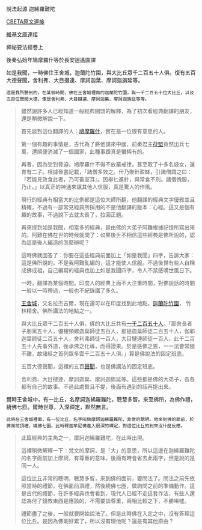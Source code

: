 說法起源 迦絺羅難陀

[CBETA原文連接](http://tripitaka.cbeta.org/T15n0613_001)

[維基文庫連接](http://zh.wikisource.org/wiki/禪祕要法經/卷上)

禪祕要法經卷上

後秦弘始年鳩摩羅什等於長安逍遙園譯

如是我聞，一時佛住王舍城，迦蘭陀竹園，與大比丘眾千二百五十人俱。復有五百大德聲聞，舍利弗、大目揵連、摩訶迦葉、摩訶迦旃延等。

`這是我所聽到的，在某個時間，佛在王舍城裡面的迦蘭陀竹園，與一千二百五十位大比丘，以及五百位聲聞大德，像是舍利弗、大目揵連、摩訶迦葉、摩訶迦旃延等等。`

> 雖然說許多人已經知道一般經典開頭的解釋，為了初次看經典翻譯的朋友，還是稍微解說一下。
>
> 首先談到這位翻譯的人：[鳩摩羅什](http://zh.wikipedia.org/wiki/鸠摩罗什)，實在是一位很有意思的人。
>
> 第一個有趣的事情是，古代為了將他請來中國，前秦君主[苻堅](http://zh.wikipedia.org/wiki/苻堅)竟然出兵七萬，還順便消滅了一個國家，此種事蹟真是蠻稀有的。
>
> 再者，因為受到脅迫，鳩摩羅什不得不放棄戒律。甚至取了十多名妓女，還育有二子。根據晉書記載，「諸僧多效之。什乃聚針盈缽，引諸僧謂之曰：『若能見效食此者，乃可畜室耳』。因舉匕進針，與常食不別。諸僧愧服，乃止。」以真正的神通來讓其他人信服，真是驚人的作風。
>
> 現行的經典有相當大的比例都是這位大師所翻，他翻譯的經典文字優雅並且精確，不過有一部常見經典所採用的不是他翻譯的版本：心經。這又是個有趣的故事，不過說下去就太長了，拉回正題。
>
> 再來提到如是我聞，相當多的經典，是由佛的大弟子阿難根據記憶所寫出來的。阿難在佛在世的時候就問了：如果後世不相信這些經典是佛所說的，認為這是後人編造的怎麼辦呢？
>
> 這時佛就回答了：你要在這些經典前面加上「如是我聞」四字，告訴大家：這是佛所說的，不是我阿難亂編的，這才能使人信服。不過後世有些人自稱成佛成祖，自己編寫的經典也加上如是我聞四字，令人不禁感嘆世風日下。
>
> 一時，翻譯為某個時間。印度人的經典上面不大注重時間，對佛說話的時間一般以一時帶過，一般也不紀錄講了多久。
>
> [王舍城](http://zh.wikipedia.org/wiki/拉杰吉尔)，又名拉杰吉爾，現在還可以在印度找到此地點。[迦蘭陀竹園](http://zh.wikipedia.org/wiki/竹林精舍)， 竹林精舍。佛所講法的地點之一。
>
> 與大比丘眾千二百五十人俱，佛的大比丘共有[一千二百五十人](http://zh.wikisource.org/zh-hant/佛學大辭典/千二百五十人)。「耶舍長者子朋黨五十人，優樓頻螺迦葉師徒五百人，那提迦葉師徒二百五十人，伽耶迦葉師徒二百五十人，舍利弗師徒一百人，大目犍連師徒一百人，此千二百五十人先事外道，後承佛之化導，而得證果。於是感佛之恩，一一法會常隨不離，故諸經之首列眾多雲千二百五十人俱。」算是佛說法的固定班底。
>
> 五百大德聲聞，這裡的五百[聲聞](http://zh.wikipedia.org/wiki/声闻)，也是佛講法的固定班底。
>
> 舍利弗、大目揵連、摩訶迦葉、摩訶迦旃延等。這些都是佛的大弟子，各各都有自己的故事。不過此處暫且不提，後面有遇到的話再提出來。

爾時王舍城中，有一比丘，名摩訶迦絺羅難陀，聰慧多智。來至佛所，為佛作禮，繞佛七匝。爾時世尊，入深禪定，默然無言。

`此時在王舍城裡面，有一位比丘，名字叫做摩訶迦絺羅難陀，非常的聰明。他來到佛的面前，於佛面前頂禮，繞佛七圈。此時釋迦牟尼佛進入很深的禪定，對這位比丘的到來沒什麼反應。`

> 此篇經典的主角之一，摩訶迦絺羅難陀，在此時出現。
>
> 這裡稍微解釋一下：梵文的摩訶，是「大」的意思，所以這邊在迦絺羅難陀的名字面前加上摩訶，有尊重的意味。後面有時會省去此兩字，但是說的是同一人。
>
> 這位比丘非常的聰明，聰慧多智，來到佛的面前，要問法了。問法之前先依照當時的禮節，在佛面前頂禮，然後繞佛七圈，做詢問之前的準備動作。這是古代的禮節，在許多經典也會看到，現代人已經不走這套作法，有些人還認為付了錢教東西是應該的，不需要談尊重，兩相比較之下，不勝唏噓。
>
> 禮節盡了之後，一般就要開始說法了。但是此時佛在入定之中，沒有答理這位比丘。是因為佛剛好累了，所以沒有理他呢？還是有其他原由？



